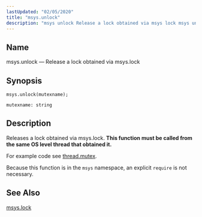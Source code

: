 ```yaml
---
lastUpdated: "02/05/2020"
title: "msys.unlock"
description: "msys unlock Release a lock obtained via msys lock msys unlock mutexname Releases a lock obtained via msys lock This function must be called from the same OS level thread that obtained it For example code see thread mutex Because this function is in the msys namespace an explicit require..."
---
```


<a name="lua.ref.msys.unlock"></a> 
## Name

msys.unlock — Release a lock obtained via msys.lock

<a name="idp16405360"></a> 
## Synopsis

`msys.unlock(mutexname);`

`mutexname: string`<a name="idp16408320"></a> 
## Description

Releases a lock obtained via msys.lock. **This function must be called from the same OS level thread that obtained it.** 

For example code see [thread.mutex](/momentum/4/lua/ref-thread-mutex).

Because this function is in the `msys` namespace, an explicit `require` is not necessary.

<a name="idp16413344"></a> 
## See Also

[msys.lock](/momentum/4/lua/ref-msys-lock)